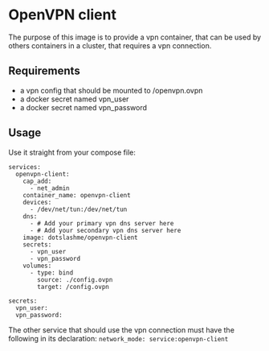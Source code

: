 # OpenVPN client

The purpose of this image is to provide a vpn container, that can be used by others containers in a cluster, that requires a vpn connection.

## Requirements

- a vpn config that should be mounted to /openvpn.ovpn
- a docker secret named vpn_user
- a docker secret named vpn_password

## Usage

Use it straight from your compose file:

```
services:
  openvpn-client:
    cap_add:
      - net_admin
    container_name: openvpn-client
    devices:
      - /dev/net/tun:/dev/net/tun
    dns:
      - # Add your primary vpn dns server here
      - # Add your secondary vpn dns server here
    image: dotslashme/openvpn-client
    secrets:
      - vpn_user
      - vpn_password
    volumes:
      - type: bind
        source: ./config.ovpn
        target: /config.ovpn

secrets:
  vpn_user:
  vpn_password:
```

The other service that should use the vpn connection must have the following in its declaration:
`network_mode: service:openvpn-client`